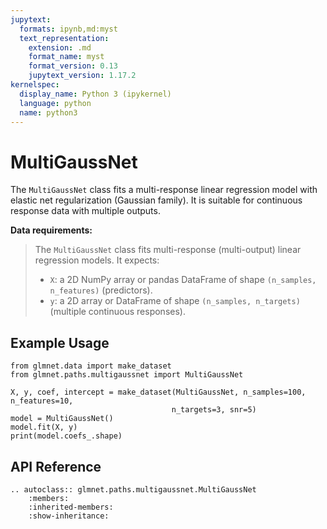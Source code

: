 ```yaml
---
jupytext:
  formats: ipynb,md:myst
  text_representation:
    extension: .md
    format_name: myst
    format_version: 0.13
    jupytext_version: 1.17.2
kernelspec:
  display_name: Python 3 (ipykernel)
  language: python
  name: python3
---
```


# MultiGaussNet

The `MultiGaussNet` class fits a multi-response linear regression model with elastic net regularization (Gaussian family). It is suitable for continuous response data with multiple outputs.

**Data requirements:**
> The `MultiGaussNet` class fits multi-response (multi-output) linear regression models. It expects:
> - `X`: a 2D NumPy array or pandas DataFrame of shape `(n_samples, n_features)` (predictors).
> - `y`: a 2D array or DataFrame of shape `(n_samples, n_targets)` (multiple continuous responses).

## Example Usage

```{code-cell} ipython3
from glmnet.data import make_dataset
from glmnet.paths.multigaussnet import MultiGaussNet

X, y, coef, intercept = make_dataset(MultiGaussNet, n_samples=100, n_features=10, 
                                    n_targets=3, snr=5)
model = MultiGaussNet()
model.fit(X, y)
print(model.coefs_.shape)
```

## API Reference

```{eval-rst}
.. autoclass:: glmnet.paths.multigaussnet.MultiGaussNet
    :members:
    :inherited-members:
    :show-inheritance:
```
